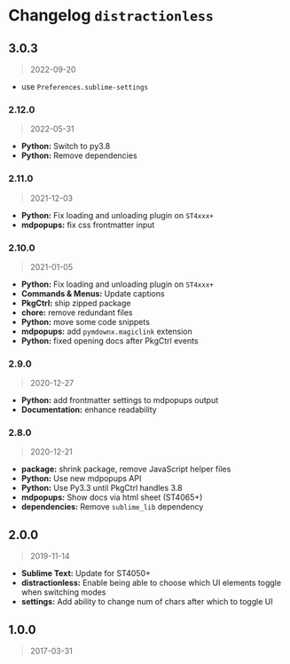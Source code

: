 # Changelog `distractionless`

## 3.0.3

> 2022-09-20

* use `Preferences.sublime-settings`

### 2.12.0

> 2022-05-31

* **Python:** Switch to py3.8
* **Python:** Remove dependencies

### 2.11.0

> 2021-12-03

* **Python:** Fix loading and unloading plugin on `ST4xxx+`
* **mdpopups:** fix css frontmatter input

### 2.10.0

> 2021-01-05

* **Python:** Fix loading and unloading plugin on `ST4xxx+`
* **Commands & Menus:** Update captions
* **PkgCtrl:** ship zipped package
* **chore:** remove redundant files
* **Python:** move some code snippets
* **mdpopups:** add `pymdownx.magiclink` extension
* **Python:** fixed opening docs after PkgCtrl events

### 2.9.0

> 2020-12-27

* **Python:** add frontmatter settings to mdpopups output
* **Documentation:** enhance readability

### 2.8.0

> 2020-12-21

* **package:** shrink package, remove JavaScript helper files
* **Python:** Use new mdpopups API
* **Python:** Use Py3.3 until PkgCtrl handles 3.8
* **mdpopups:** Show docs via html sheet (ST4065+)
* **dependencies:** Remove `sublime_lib` dependency

## 2.0.0

> 2019-11-14

* **Sublime Text:** Update for ST4050+
* **distractionless:** Enable being able to choose which UI elements toggle when switching modes
* **settings:** Add ability to change num of chars after which to toggle UI

## 1.0.0

> 2017-03-31
